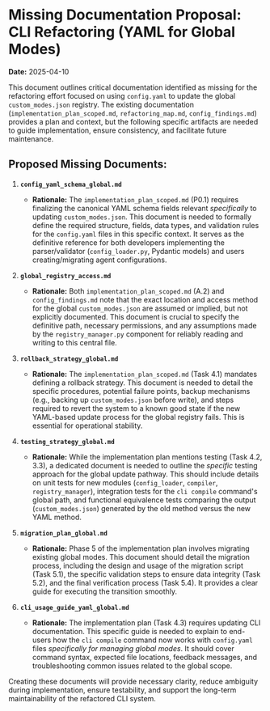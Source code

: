 # Missing Documentation Proposal: CLI Refactoring (YAML for Global Modes)

**Date:** 2025-04-10

This document outlines critical documentation identified as missing for the refactoring effort focused on using `config.yaml` to update the global `custom_modes.json` registry. The existing documentation (`implementation_plan_scoped.md`, `refactoring_map.md`, `config_findings.md`) provides a plan and context, but the following specific artifacts are needed to guide implementation, ensure consistency, and facilitate future maintenance.

## Proposed Missing Documents:

1.  **`config_yaml_schema_global.md`**
    *   **Rationale:** The `implementation_plan_scoped.md` (P0.1) requires finalizing the canonical YAML schema fields relevant *specifically* to updating `custom_modes.json`. This document is needed to formally define the required structure, fields, data types, and validation rules for the `config.yaml` files in this specific context. It serves as the definitive reference for both developers implementing the parser/validator (`config_loader.py`, Pydantic models) and users creating/migrating agent configurations.

2.  **`global_registry_access.md`**
    *   **Rationale:** Both `implementation_plan_scoped.md` (A.2) and `config_findings.md` note that the exact location and access method for the global `custom_modes.json` are assumed or implied, but not explicitly documented. This document is crucial to specify the definitive path, necessary permissions, and any assumptions made by the `registry_manager.py` component for reliably reading and writing to this central file.

3.  **`rollback_strategy_global.md`**
    *   **Rationale:** The `implementation_plan_scoped.md` (Task 4.1) mandates defining a rollback strategy. This document is needed to detail the specific procedures, potential failure points, backup mechanisms (e.g., backing up `custom_modes.json` before write), and steps required to revert the system to a known good state if the new YAML-based update process for the global registry fails. This is essential for operational stability.

4.  **`testing_strategy_global.md`**
    *   **Rationale:** While the implementation plan mentions testing (Task 4.2, 3.3), a dedicated document is needed to outline the *specific* testing approach for the global update pathway. This should include details on unit tests for new modules (`config_loader`, `compiler`, `registry_manager`), integration tests for the `cli compile` command's global path, and functional equivalence tests comparing the output (`custom_modes.json`) generated by the old method versus the new YAML method.

5.  **`migration_plan_global.md`**
    *   **Rationale:** Phase 5 of the implementation plan involves migrating existing global modes. This document should detail the migration process, including the design and usage of the migration script (Task 5.1), the specific validation steps to ensure data integrity (Task 5.2), and the final verification process (Task 5.4). It provides a clear guide for executing the transition smoothly.

6.  **`cli_usage_guide_yaml_global.md`**
    *   **Rationale:** The implementation plan (Task 4.3) requires updating CLI documentation. This specific guide is needed to explain to end-users how the `cli compile` command now works with `config.yaml` files *specifically for managing global modes*. It should cover command syntax, expected file locations, feedback messages, and troubleshooting common issues related to the global scope.

Creating these documents will provide necessary clarity, reduce ambiguity during implementation, ensure testability, and support the long-term maintainability of the refactored CLI system.